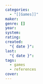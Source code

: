 ```yaml
---
categories:
  - "[[Games]]"
maker:
genre: []
year:
system:
rating:
created:
  "{ date }":
last:
  "{ date }":
tags:
  - games
  - references
cover:
---
```

